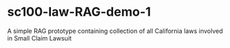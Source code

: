 # sc100-law-RAG-demo-1
A simple RAG prototype containing collection of all California laws involved in Small Claim Lawsuit 
